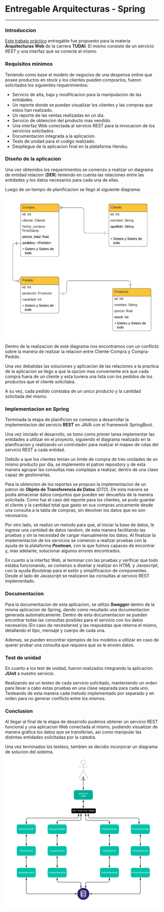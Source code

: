 # Entregable Arquitecturas - Spring

***

### Introduccion

[Este trabajo práctico](https://drive.google.com/file/d/15WAHzqUo-oWN5brLN3y0yRt_ZnqPCjhQ/view) entregable fue propuesto para la materia **Arquitecturas Web** de la carrera **TUDAI**. 
El mismo consiste de un servicio *REST* y una interfaz que se conecte al mismo.

### Requisitos minimos

Teniendo como base el modelo de negocios de una despensa online que posee productos en stock y los clientes pueden comprarlos, fueron solicitados los siguientes requerimientos:

- Servicio de alta, baja y modificacion para la manipulacion de las entidades.
- Un reporte donde se puedan visualizar los clientes y las compras que estos han realizado.
- Un reporte de las ventas realizadas en un dia.
- Servicio de obtencion del producto mas vendido.
- Una interfaz Web conectada al servicio REST para la invocacion de los servicios solicitados.
- Documentacion integrada a la aplicacion.
- Tests de unidad para el codigo realizado.
- Despliegue de la aplicacion final en la plataforma Heroku.

### Diseño de la aplicacion

Una vez obtenidos los requerimientos se comenzo a realizar un diagrama de entidad relacion (**DER**) teniendo en cuenta las relaciones entre las entidades y los datos necesarios para cada una de ellas.

Luego de un tiempo de planificacion se llego al siguiente diagrama:

![DER - Entregable - Arquitecturas Web](./diagramas/DER-Entregable-ArquitecturasWeb.jpeg)

Dentro de la realizacion de este diagrama nos encontramos con un conflicto sobre la manera de realizar la relacion entre Cliente-Compra y Compra-Pedido.

Una vez debatidas las soluciones y aplicacion de las relaciones a la practica de la aplicacion se llego a que la opcion mas conveniente era que cada compra fuera de un cliente y esta tuviera una lista con los pedidos de los productos que el cliente solicitaba.

A su vez, cada pedido constaba de un unico producto y la cantidad solicitada del mismo.

### Implementacion en Spring

Terminada la etapa de planificion se comenzo a desarrollar la implementacion del servicio **REST** en JAVA con el framework SpringBoot.

Una vez iniciado el desarrollo, se tomo como primer tarea implementar las entidades a utilizar en el proyecto, siguiendo el diagrama realizado en la planificacion y realizando un controlador para realizar el mapeo de rutas del servicio REST a cada entidad.

Debido a que los clientes tenian un limite de compra de tres unidades de un mismo producto por dia, se implemento el patron repository y de esta manera agrupar las consultas mas complejas a realizar, dentro de una clase capaz de gestionarlas.

Para la obtencion de los reportes se propuso la implementacion de un patron de **Objeto de Transferencia de Datos** (*DTO*). De esta manera se podia almacenar datos conjuntos que pueden ser devueltos de la manera solicitada. Como fue el caso del reporte para los clientes, se pudo guardar el cliente y la cantidad total que gasto en sus compras unicamente desde una consulta a la tabla de compras, sin devolver los datos que no son necesarios.

Por otro lado, se realizo un metodo para que, al iniciar la base de datos, le ingrese una cantidad de datos random, de esta manera facilitando las pruebas y sin la necesidad de cargar manualmente los datos.
Al finalizar la implementacion de los servicios se comenzo a realizar pruebas con la ayuda de la plataforma ***Postman***, con la que fuimos capaces de encontrar y, mas adelante, solucionar algunos errores encontrados.

En cuanto a la interfaz Web, al terminar con las pruebas y verificar que todo estaba funcionando, se comenzo a diseñar y realizar en *HTML* y *Javascript*, con la ayuda *Bootstrap* para el estilo y simplificacion de componentes. Desde el lado de Javascript se realizaron las consultas al servicio REST implementado.

### Documentacion

Para la documentacion de esta aplicacion, se utilizo ***Swagger*** dentro de la misma aplicacion de Spring, dando como resultado una documentacion generada automaticamente. Dentro de esta documentacion se pueden encontrar todas las consultas posibles para el servicio con los datos necesarios (En caso de necesitarse) y las respuestas que retorna el mismo, detallando el tipo, mensaje y cuerpo de cada una.

Ademas, se pueden encontrar ejemplos de los modelos a utilizar en caso de querer probar una consulta que requiera que se le envien datos.

### Test de unidad

En cuanto a los test de unidad, fueron realizados integrando la aplicacion ***JUnit*** a nuestro servicio.

Realizando asi un testeo de cada servicio solicitado, manteniendo un orden para llevar a cabo estas pruebas en una clase separada para cada uno. Testeando de esta manera cada metodo implementado por separado y en orden para no generar conflicto entre los mismos.

### Conclusion

Al llegar al final de la etapa de desarrollo pudimos obtener un servicio REST funcional y una aplicacion Web conectada al mismo, pudiendo visualizar de manera grafica los datos que se transferian, asi como manipular las distintas entidades soilcitadas por la catedra.

Una vez terminados los testeos, tambien se decidio incorporar un diagrama de solucion del sistema.

![Diagrama Solucion - Entregable - Arquitecturas Web](./diagramas/Diagrama-Solucion.png)